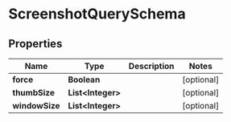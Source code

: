 # ScreenshotQuerySchema

## Properties
Name | Type | Description | Notes
------------ | ------------- | ------------- | -------------
**force** | **Boolean** |  |  [optional]
**thumbSize** | **List&lt;Integer&gt;** |  |  [optional]
**windowSize** | **List&lt;Integer&gt;** |  |  [optional]
